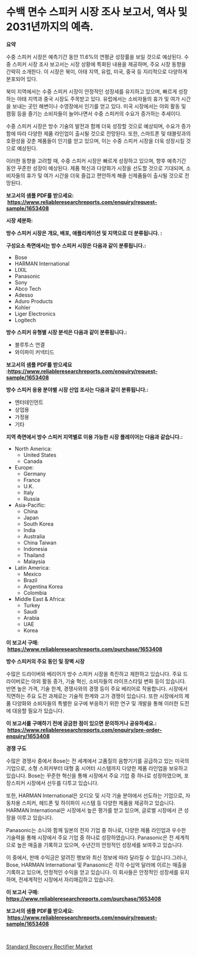 <p><h1>수백 면수 스피커 시장 조사 보고서, 역사 및 2031년까지의 예측.</h1></p><p><strong>요약</strong></p>
<p><p>수중 스피커 시장은 예측기간 동안 11.6%의 연평균 성장률을 보일 것으로 예상된다. 수중 스피커 시장 조사 보고서는 시장 상황에 특화된 내용을 제공하며, 주요 시장 동향을 간략히 소개한다. 이 시장은 북미, 아태 지역, 유럽, 미국, 중국 등 지리적으로 다양하게 분포되어 있다. </p><p>북미 지역에서는 수중 스피커 시장이 안정적인 성장세를 유지하고 있으며, 빠르게 성장하는 아태 지역과 중국 시장도 주목받고 있다. 유럽에서는 소비자들의 휴가 및 여가 시간을 보내는 곳인 해변이나 수영장에서 인기를 얻고 있다. 미국 시장에서는 야외 활동 및 캠핑 등을 즐기는 소비자들이 늘어나면서 수중 스피커의 수요가 증가하는 추세이다.</p><p>수중 스피커 시장은 방수 기술의 발전과 함께 더욱 성장할 것으로 예상되며, 수요가 증가함에 따라 다양한 제품 라인업이 출시될 것으로 전망된다. 또한, 스마트폰 및 태블릿과의 호환성을 갖춘 제품들이 인기를 얻고 있으며, 이는 수중 스피커 시장을 더욱 성장시킬 것으로 예상된다.</p><p>이러한 동향을 고려할 때, 수중 스피커 시장은 빠르게 성장하고 있으며, 향후 예측기간 동안 꾸준한 성장이 예상된다. 제품 혁신과 다양화가 시장을 선도할 것으로 기대되며, 소비자들의 휴가 및 여가 시간을 더욱 즐겁고 편안하게 해줄 신제품들이 출시될 것으로 전망된다.</p></p>
<p><strong>보고서의 샘플 PDF를 받으세요: &nbsp;<a href="https://www.reliableresearchreports.com/enquiry/request-sample/1653408">https://www.reliableresearchreports.com/enquiry/request-sample/1653408</a></strong></p>
<p><strong>시장 세분화:</strong></p>
<p><strong> 방수 스피커 시장은 개요, 배포, 애플리케이션 및 지역으로 더 분류됩니다. :</strong></p>
<p><strong>구성요소 측면에서는 방수 스피커 시장은 다음과 같이 분류됩니다.:</strong></p>
<p><ul><li>Bose</li><li>HARMAN International</li><li>LIXIL</li><li>Panasonic</li><li>Sony</li><li>Abco Tech</li><li>Adesso</li><li>Aduro Products</li><li>Kohler</li><li>Liger Electronics</li><li>Logitech</li></ul></p>
<p><strong> 방수 스피커 유형별 시장 분석은 다음과 같이 분류됩니다.:</strong></p>
<p><ul><li>블루투스 연결</li><li>와이파이 커넥티드</li></ul></p>
<p><strong>보고서의 샘플 PDF를 받으세요 :<a href="https://www.reliableresearchreports.com/enquiry/request-sample/1653408">https://www.reliableresearchreports.com/enquiry/request-sample/1653408</a></strong></p>
<p><strong> 방수 스피커 응용 분야별 시장 산업 조사는 다음과 같이 분류됩니다.:</strong></p>
<p><ul><li>엔터테인먼트</li><li>상업용</li><li>가정용</li><li>기타</li></ul></p>
<p><strong>지역 측면에서 방수 스피커 지역별로 이용 가능한 시장 플레이어는 다음과 같습니다.:</strong></p>
<p><ul>
    <li>
        North America:
        <ul>
            <li>United States</li>
            <li>Canada</li>
        </ul>
    </li>
    <li>
        Europe:
        <ul>
            <li>Germany</li>
            <li>France</li>
            <li>U.K.</li>
            <li>Italy</li>
            <li>Russia</li>
        </ul>
    </li>
    <li>
        Asia-Pacific:
        <ul>
            <li>China</li>
            <li>Japan</li>
            <li>South Korea</li>
            <li>India</li>
            <li>Australia</li>
            <li>China Taiwan</li>
            <li>Indonesia</li>
            <li>Thailand</li>
            <li>Malaysia</li>
        </ul>
    </li>
    <li>
        Latin America:
        <ul>
            <li>Mexico</li>
            <li>Brazil</li>
            <li>Argentina Korea</li>
            <li>Colombia</li>
        </ul>
    </li>
    <li>
        Middle East & Africa:
        <ul>
            <li>Turkey</li>
            <li>Saudi</li>
            <li>Arabia</li>
            <li>UAE</li>
            <li>Korea</li>
        </ul>
    </li>
    </ul></p>
<p><strong>이 보고서 구매: &nbsp;<a href="https://www.reliableresearchreports.com/purchase/1653408">https://www.reliableresearchreports.com/purchase/1653408</a></strong></p>
<p><strong>방수 스피커의 주요 동인 및 장벽 시장</strong></p>
<p><p>수많은 드라이버와 베리어가 방수 스피커 시장을 촉진하고 제한하고 있습니다. 주요 드라이버로는 야외 활동 증가, 기술 혁신, 소비자들의 라이프스타일 변화 등이 있습니다. 반면 높은 가격, 기술 한계, 경쟁사와의 경쟁 등이 주요 베리어로 작용합니다. 시장에서 직면하는 주요 도전 과제로는 기술적 한계와 고가 경쟁이 있습니다. 또한 시장에서의 제품 다양화와 소비자들의 특별한 요구에 부응하기 위한 연구 및 개발을 통해 이러한 도전에 대응할 필요가 있습니다.</p></p>
<p><strong>이 보고서를 구매하기 전에 궁금한 점이 있으면 문의하거나 공유하세요.: &nbsp;<a href="https://www.reliableresearchreports.com/enquiry/pre-order-enquiry/1653408">https://www.reliableresearchreports.com/enquiry/pre-order-enquiry/1653408</a></strong></p>
<p><strong>경쟁 구도</strong></p>
<p><p>수많은 경쟁사 중에서 Bose는 전 세계에서 고품질의 음향기기를 공급하고 있는 미국의 기업으로, 소형 스피커부터 대형 홈 시어터 시스템까지 다양한 제품 라인업을 보유하고 있습니다. Bose는 꾸준한 혁신을 통해 시장에서 주요 기업 중 하나로 성장하였으며, 포장스피커 시장에서 선두를 다투고 있습니다.</p><p>또한, HARMAN International은 오디오 및 시각 기술 분야에서 선도하는 기업으로, 자동차용 스피커, 헤드폰 및 하이파이 시스템 등 다양한 제품을 제공하고 있습니다. HARMAN International은 시장에서 높은 평가를 받고 있으며, 글로벌 시장에서 큰 성장을 이루고 있습니다.</p><p>Panasonic는 소니와 함께 일본의 전자 기업 중 하나로, 다양한 제품 라인업과 우수한 기술력을 통해 시장에서 주요 기업 중 하나로 성장하였습니다. Panasonic은 전 세계적으로 높은 매출을 기록하고 있으며, 수년간의 안정적인 성장세를 보여주고 있습니다.</p><p>이 중에서, 판매 수익금은 알려진 행보와 최신 정보에 따라 달라질 수 있습니다.그러나, Bose, HARMAN International 및 Panasonic은 각각 수십억 달러에 이르는 매출을 기록하고 있으며, 안정적인 수익을 얻고 있습니다. 이 회사들은 안정적인 성장세를 유지하며, 전세계적인 시장에서 자리매김하고 있습니다.</p></p>
<p><strong>이 보고서 구매: &nbsp; <a href="https://www.reliableresearchreports.com/purchase/1653408">https://www.reliableresearchreports.com/purchase/1653408</a></strong></p>
<p><strong>보고서의 샘플 PDF를 받으세요: &nbsp;<a href="https://www.reliableresearchreports.com/enquiry/request-sample/1653408">https://www.reliableresearchreports.com/enquiry/request-sample/1653408</a></strong><strong></strong></p>
<p>&nbsp;</p>
<p><p><a href="https://github.com/Sinjinluong3e0awx2m195k76/Market-Research-Report-List-1/blob/main/standard-recovery-rectifier-market.md">Standard Recovery Rectifier Market</a></p></p>